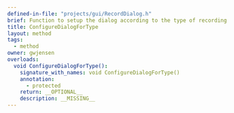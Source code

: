 ```yaml
---
defined-in-file: "projects/gui/RecordDialog.h"
brief: Function to setup the dialog according to the type of recording that is to be done. The type is determined by the enum RecordType.
title: ConfigureDialogForType
layout: method
tags:
  - method
owner: gwjensen
overloads:
  void ConfigureDialogForType():
    signature_with_names: void ConfigureDialogForType()
    annotation:
      - protected
    return: __OPTIONAL__
    description: __MISSING__
---
```

